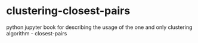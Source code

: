 # clustering-closest-pairs
python jupyter book for describing the usage of the one and only clustering algorithm - closest-pairs
